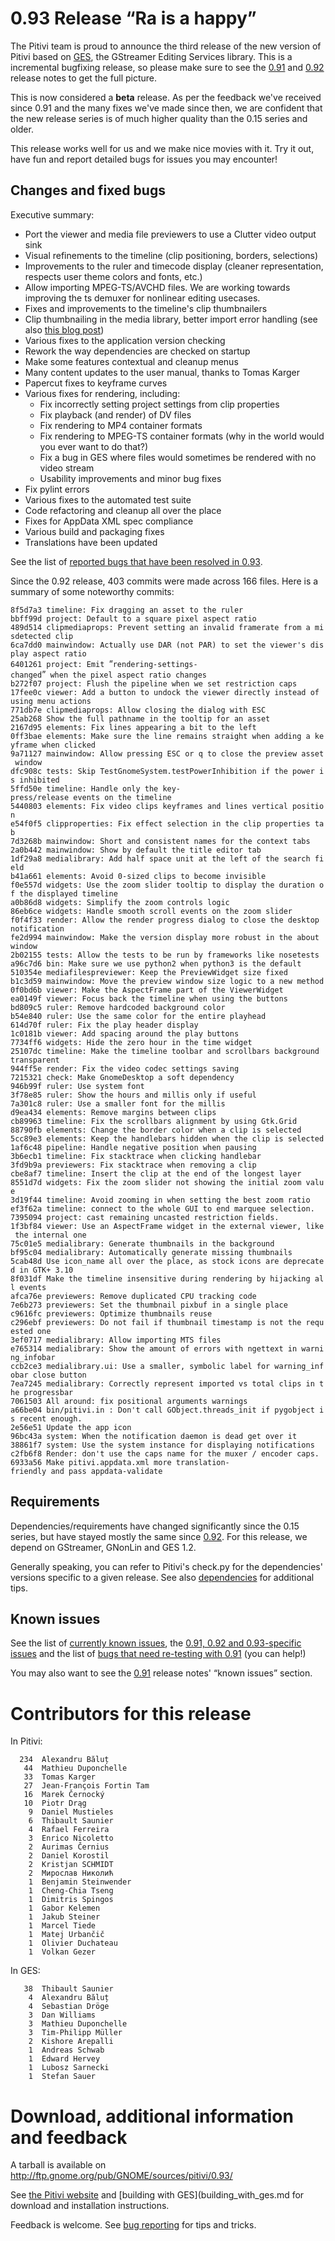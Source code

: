 # 0.93 Release “Ra is a happy”

The Pitivi team is proud to announce the third release of the new
version of Pitivi based on [GES](GES.md), the GStreamer Editing
Services library. This is a incremental bugfixing release, so please
make sure to see the [0.91](releases/0.91.md) and [0.92](releases/0.92.md)
release notes to get the full picture.

This is now considered a **beta** release. As per the feedback we've
received since 0.91 and the many fixes we've made since then, we are
confident that the new release series is of much higher quality than the
0.15 series and older.

This release works well for us and we make nice movies with it. Try it
out, have fun and report detailed bugs for issues you may encounter!

## Changes and fixed bugs

Executive summary:

-   Port the viewer and media file previewers to use a Clutter video
    output sink
-   Visual refinements to the timeline (clip positioning, borders,
    selections)
-   Improvements to the ruler and timecode display (cleaner
    representation, respects user theme colors and fonts, etc.)
-   Allow importing MPEG-TS/AVCHD files. We are working towards
    improving the ts demuxer for nonlinear editing usecases.
-   Fixes and improvements to the timeline's clip thumbnailers
-   Clip thumbnailing in the media library, better import error handling
    (see also [this blog
    post](http://jeff.ecchi.ca/blog/2014/01/04/scratching-some-media-library-itches/))
-   Various fixes to the application version checking
-   Rework the way dependencies are checked on startup
-   Make some features contextual and cleanup menus
-   Many content updates to the user manual, thanks to Tomas Karger
-   Papercut fixes to keyframe curves
-   Various fixes for rendering, including:
    -   Fix incorrectly setting project settings from clip properties
    -   Fix playback (and render) of DV files
    -   Fix rendering to MP4 container formats
    -   Fix rendering to MPEG-TS container formats (why in the world
        would you ever want to do that?)
    -   Fix a bug in GES where files would sometimes be rendered with no
        video stream
    -   Usability improvements and minor bug fixes
-   Fix pylint errors
-   Various fixes to the automated test suite
-   Code refactoring and cleanup all over the place
-   Fixes for AppData XML spec compliance
-   Various build and packaging fixes
-   Translations have been updated

See the list of [reported bugs that have been resolved in
0.93](https://bugzilla.gnome.org/buglist.cgi?product=pitivi;target_milestone=0.93).

Since the 0.92 release, 403 commits were made across 166 files. Here is
a summary of some noteworthy commits:

`8f5d7a3 timeline: Fix dragging an asset to the ruler`\
`bbff99d project: Default to a square pixel aspect ratio`\
`489d514 clipmediaprops: Prevent setting an invalid framerate from a misdetected clip`\
`6ca7dd0 mainwindow: Actually use DAR (not PAR) to set the viewer's display aspect ratio`\
`6401261 project: Emit `“`rendering-settings-changed`”` when the pixel aspect ratio changes`\
`b272f07 project: Flush the pipeline when we set restriction caps`\
`17fee0c viewer: Add a button to undock the viewer directly instead of using menu actions`\
`771db7e clipmediaprops: Allow closing the dialog with ESC`\
`25ab268 Show the full pathname in the tooltip for an asset`\
`2167d95 elements: Fix lines appearing a bit to the left`\
`0ff3bae elements: Make sure the line remains straight when adding a keyframe when clicked`\
`9a71127 mainwindow: Allow pressing ESC or q to close the preview asset window`\
`dfc908c tests: Skip TestGnomeSystem.testPowerInhibition if the power is inhibited`\
`5ffd50e timeline: Handle only the key-press/release events on the timeline`\
`5440803 elements: Fix video clips keyframes and lines vertical position`\
`e54f0f5 clipproperties: Fix effect selection in the clip properties tab`\
`7d3268b mainwindow: Short and consistent names for the context tabs`\
`2a0b442 mainwindow: Show by default the title editor tab`\
`1df29a8 medialibrary: Add half space unit at the left of the search field`\
`b41a661 elements: Avoid 0-sized clips to become invisible`\
`f0e557d widgets: Use the zoom slider tooltip to display the duration of the displayed timeline`\
`a0b86d8 widgets: Simplify the zoom controls logic`\
`86eb6ce widgets: Handle smooth scroll events on the zoom slider`\
`f0f4f33 render: Allow the render progress dialog to close the desktop notification`\
`fe2d994 mainwindow: Make the version display more robust in the about window`\
`2b02155 tests: Allow the tests to be run by frameworks like nosetests`\
`a96c7d6 bin: Make sure we use python2 when python3 is the default`\
`510354e mediafilespreviewer: Keep the PreviewWidget size fixed`\
`b1c3d59 mainwindow: Move the preview window size logic to a new method`\
`0f0bd6b viewer: Make the AspectFrame part of the ViewerWidget`\
`ea0149f viewer: Focus back the timeline when using the buttons`\
`bd809c5 ruler: Remove hardcoded background color`\
`b54e840 ruler: Use the same color for the entire playhead`\
`614d70f ruler: Fix the play header display`\
`1c0181b viewer: Add spacing around the play buttons`\
`7734ff6 widgets: Hide the zero hour in the time widget`\
`25107dc timeline: Make the timeline toolbar and scrollbars background transparent`\
`944ff5e render: Fix the video codec settings saving`\
`7215321 check: Make GnomeDesktop a soft dependency`\
`946b99f ruler: Use system font`\
`3f78e85 ruler: Show the hours and millis only if useful`\
`7a301c8 ruler: Use a smaller font for the millis`\
`d9ea434 elements: Remove margins between clips`\
`cb89963 timeline: Fix the scrollbars alignment by using Gtk.Grid`\
`88790fb elements: Change the border color when a clip is selected`\
`5cc89e3 elements: Keep the handlebars hidden when the clip is selected`\
`1af6c48 pipeline: Handle negative position when pausing`\
`3b6ecb1 timeline: Fix stacktrace when clicking handlebar`\
`3fd9b9a previewers: Fix stacktrace when removing a clip`\
`cbe8af7 timeline: Insert the clip at the end of the longest layer`\
`8551d7d widgets: Fix the zoom slider not showing the initial zoom value`\
`3d19f44 timeline: Avoid zooming in when setting the best zoom ratio`\
`ef3f62a timeline: connect to the whole GUI to end marquee selection.`\
`7395094 project: cast remaining uncasted restriction fields.`\
`1f3bf84 viewer: Use an AspectFrame widget in the external viewer, like the internal one`\
`75c01e5 medialibrary: Generate thumbnails in the background`\
`bf95c04 medialibrary: Automatically generate missing thumbnails`\
`5cab48d Use icon_name all over the place, as stock icons are deprecated in GTK+ 3.10`\
`8f031df Make the timeline insensitive during rendering by hijacking all events`\
`afca76e previewers: Remove duplicated CPU tracking code`\
`7e6b273 previewers: Set the thumbnail pixbuf in a single place`\
`c9616fc previewers: Optimize thumbnails reuse`\
`c296ebf previewers: Do not fail if thumbnail timestamp is not the requested one`\
`3ef0717 medialibrary: Allow importing MTS files`\
`e765314 medialibrary: Show the amount of errors with ngettext in warning_infobar`\
`ccb2ce3 medialibrary.ui: Use a smaller, symbolic label for warning_infobar close button`\
`7ea7245 medialibrary: Correctly represent imported vs total clips in the progressbar`\
`7061503 All around: fix positional arguments warnings`\
`a66be04 bin/pitivi.in : Don't call GObject.threads_init if pygobject is recent enough.`\
`2e56e51 Update the app icon`\
`96bc43a system: When the notification daemon is dead get over it`\
`38861f7 system: Use the system instance for displaying notifications`\
`c2fb6f8 Render: don't use the caps name for the muxer / encoder caps.`\
`6933a56 Make pitivi.appdata.xml more translation-friendly and pass appdata-validate`

## Requirements

Dependencies/requirements have changed significantly since the 0.15
series, but have stayed mostly the same since [0.92](releases/0.92.md).
For this release, we depend on GStreamer, GNonLin and GES 1.2.

Generally speaking, you can refer to Pitivi's check.py for the
dependencies' versions specific to a given release. See also
[dependencies](attic/Dependencies.md) for additional tips.

## Known issues

See the list of [currently known
issues](https://bugzilla.gnome.org/buglist.cgi?query_format=advanced;bug_severity=blocker;bug_severity=critical;bug_severity=major;bug_severity=normal;bug_severity=minor;bug_severity=trivial;bug_status=NEW;bug_status=ASSIGNED;bug_status=REOPENED;product=pitivi),
the [0.91, 0.92 and 0.93-specific
issues](https://bugzilla.gnome.org/buglist.cgi?query_format=advanced&version=0.91&version=0.92&version=0.93&resolution=---&product=pitivi)
and the list of [bugs that need re-testing with
0.91](https://bugzilla.gnome.org/buglist.cgi?query_format=advanced;bug_status=NEEDINFO;target_milestone=0.91;product=pitivi)
(you can help!)

You may also want to see the [0.91](releases/0.91.md) release notes'
“known issues” section.

# Contributors for this release

In Pitivi:

`  234  Alexandru Băluț`\
`   44  Mathieu Duponchelle`\
`   33  Tomas Karger`\
`   27  Jean-François Fortin Tam`\
`   16  Marek Černocký`\
`   10  Piotr Drąg`\
`    9  Daniel Mustieles`\
`    6  Thibault Saunier`\
`    4  Rafael Ferreira`\
`    3  Enrico Nicoletto`\
`    2  Aurimas Černius`\
`    2  Daniel Korostil`\
`    2  Kristjan SCHMIDT`\
`    2  Мирослав Николић`\
`    1  Benjamin Steinwender`\
`    1  Cheng-Chia Tseng`\
`    1  Dimitris Spingos`\
`    1  Gabor Kelemen`\
`    1  Jakub Steiner`\
`    1  Marcel Tiede`\
`    1  Matej Urbančič`\
`    1  Olivier Duchateau`\
`    1  Volkan Gezer`

In GES:

`   38  Thibault Saunier`\
`    4  Alexandru Băluț`\
`    4  Sebastian Dröge`\
`    3  Dan Williams`\
`    3  Mathieu Duponchelle`\
`    3  Tim-Philipp Müller`\
`    2  Kishore Arepalli`\
`    1  Andreas Schwab`\
`    1  Edward Hervey`\
`    1  Lubosz Sarnecki`\
`    1  Stefan Sauer`

# Download, additional information and feedback

A tarball is available on
<http://ftp.gnome.org/pub/GNOME/sources/pitivi/0.93/>

See [the Pitivi website](http://www.pitivi.org) and [building with
GES](building_with_ges.md for download and installation
instructions.

Feedback is welcome. See [bug reporting](Bug_reporting.md) for
tips and tricks.
